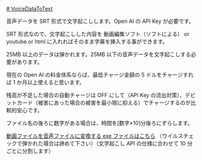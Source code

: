 [# VoiceDataToText](https://uni928.github.io/VoiceDataToText/)

音声データを SRT 形式で文字起こしします。Open AI の API Key が必要です。

SRT 形式なので、文字起こしした内容を 動画編集ソフト（ソフトによる） or youtube or html に入れればそのまま字幕を挿入する事ができます。

25MB 以上のデータは弾かれます。25MB 以下の音声データを文字起こしする必要があります。

現在の Open AI の料金体系ならば、最低チャージ金額の 5 ドルをチャージすれば 1 か月以上使えると思います。

残高が不足した場合の自動チャージは OFF にして（API Key の流出対策）、デビットカード（被害にあった場合の被害を最小限に抑える）でチャージするのが比較的安心です。

ファイル名の後ろに数字がある場合は、時間を[数字×10]分後ろにずらします。

[動画ファイルを音声ファイルに変換する exe ファイルはこちら](https://drive.google.com/file/d/1hb4z2ueRRZejwp80tFLzYdFQ92TKRDxk/view) （ウイルスチェックで弾かれた場合は諦めて下さい）（文字起こし API の仕様に合わせて 10 分ごとに分割します）
